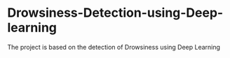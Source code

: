# Drowsiness-Detection-using-Deep-learning
The project is based on the detection of Drowsiness using Deep Learning
